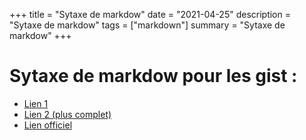 +++
title = "Sytaxe de markdow"
date = "2021-04-25"
description = "Sytaxe de markdow"
tags = ["markdown"]
summary = "Sytaxe de markdow"
+++

# Sytaxe de markdow pour les gist :
* [Lien 1](https://gist.github.com/benstr/8744304)
* [Lien 2 (plus complet)](https://gist.github.com/ww9/44f08d44327a40d2ab309a349bebec57)
* [Lien officiel](https://docs.github.com/en/get-started/writing-on-github/getting-started-with-writing-and-formatting-on-github/basic-writing-and-formatting-syntax)
